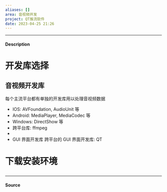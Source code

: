 ```yaml
---
aliases: []
area: 音视频开发
project: QT推流软件
date: 2023-04-25 21:26
---
```

---
#### Description
# 开发库选择
## 音视频开发库
每个主流平台都有单独的开发库用以处理音视频数据
- IOS: AVFoundation, AudioUnit 等
- Android: MediaPlayer, MediaCodec 等
- Windows: DirectShow 等
-  跨平台库: ffmpeg
- 
- GUI 界面开发库
    跨平台的 GUI 界面开发库: QT
# 下载安装环境
## 
---
#### Source
